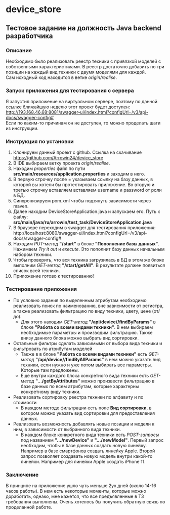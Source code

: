 # device_store
## Тестовое задание на должность Java backend разработчика  
### Описание
Необходимо было реализовать реестр техники с привязкой моделей с собственными характеристиками.
В реестр достаточно добавить по три позиции на каждый вид техники с двумя моделями для каждой.  
Сам исходный код находится в ветке *origin/realise*.
### Запуск приложения для тестирования с сервера
Я запустил приложение на виртуальном сервере, поэтому по данной ссылке ближайшую неделю этот проект будет доступен:  
http://193.168.46.68:8081/swagger-ui/index.html?configUrl=/v3/api-docs/swagger-config#  
Если по каким-то причинам он не доступен, то можно проделать шаги из инструкции.
### Инструкция по установки
1. Клонируем данный проект с github. Ссылка на скачивание https://github.com/Arrowin24/device_store
2. В IDE выбираем ветку проекта *origin/realise*.
3. Находим *properties* файл по пути **src/main/resources/application.properties** и заходим в него.
4. В первую строчку после = указываем ссылку на базу данных, в которой вы хотели бы протестировать приложение. 
Во вторую и третью строчку вставляем вставляем username и password от роли в БД.
5. Синхронизируем pom.xml чтобы подтянуть зависимости через maven.
6. Далее находим DeviceStoreApplication.java и запускаем его. Путь к файлу:  **src/main/java/ru/arrowin/test_task/DeviceStoreApplication.java**
7. В браузере переходим в swagger для тестирования приложения: http://localhost:8080/swagger-ui/index.html?configUrl=/v3/api-docs/swagger-config#
8. Находим *PUT-метод* **"/start"** в блоке  **"Пополнение базы данных"**. Нажимаем *Try it out* и *execute*. Это пополнит базу данных начальным набором техники.
9. Чтобы проверить, что вся техника загрузилась в БД в этом же блоке выполним *GET-метод*  **"/start/getAll"**. В результате должен появиться список всей техники. 
10. Приложение готово к тестированию!
### Тестирование приложения
+ По условию задания по выделенным атрибутам необходимо реализовать поиск по наименованию,
вне зависимости от регистра, а также реализовать фильтрацию по виду техники, цвету, цене (от/до).  
  + Для этого находим *GET-метод* **"/api/device//findByParams"** в блоке  **"Работа со всеми видами техники"**. В нем выбираем необходимые параметры и производим фильтрацию. Также внизу данного блока можно выбрать вид сортировки.
+ Остальные фильтры сделать зависимыми от выбора вида техники и фильтровать по атрибутам моделей
  + Также в в блоке **"Работа со всеми видами техники"** есть *GET-метод* **"/api/device//findByAllParams"** в нем можно указать вид техники, если нужно и уже потом выбирать все параметры. Которые там предложены.
  + Еще внутри каждого блока конкретного вида техники есть *GET-метод* **".../getByAttributes"** можно произвести фильтрацию в базе данных по всем атрибутам, которые характерны конкретному виду техники.  
+  Реализовать сортировку реестра техники по алфавиту и по стоимости
   + В каждом методе фильтрации есть поле **Вид сортировки**, в котором можно указать вид сортировки для предоставления данных. 
+ Реализовать возможность добавлять новые позиции и модели к ним, в зависимости от выбранного вида техники.
  + В каждом блоке конкретного вида техники есть *POST-запросы* под названием **".../newDevice"** и **".../newModel"**. Первый запрос необходим, чтобы в базе данных создать новую линейку. Например в базе смартфонов создать линейку Apple. Второй запрос позволяет создавать новую модель внутри какой-то линейки. Например для линейки Apple создать iPhone 11. 
### Заключение  
В принципе на приложение ушло чуть меньше 2ух дней (около 14-16 часов работы). В нем есть некоторые моменты, которые можно доработать, однако, мне кажется, что все предъявленные в ТЗ требования выполнены. Очень хотелось бы получить обратную связь по проделанной работе.

